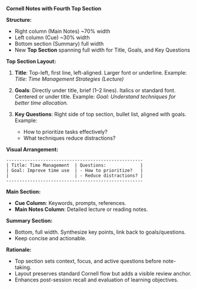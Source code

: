 **Cornell Notes with Fourth Top Section**

**Structure:**

* Right column (Main Notes) \~70% width
* Left column (Cue) \~30% width
* Bottom section (Summary) full width
* New **Top Section** spanning full width for Title, Goals, and Key Questions

**Top Section Layout:**

1. **Title**: Top-left, first line, left-aligned. Larger font or underline.
   Example: *Title: Time Management Strategies (Lecture)*

2. **Goals**: Directly under title, brief (1–2 lines). Italics or standard font. Centered or under title.
   Example: *Goal: Understand techniques for better time allocation.*

3. **Key Questions**: Right side of top section, bullet list, aligned with goals.
   Example:

   * How to prioritize tasks effectively?
   * What techniques reduce distractions?

**Visual Arrangement:**

```
----------------------------------------------------
| Title: Time Management  | Questions:             |
| Goal: Improve time use  | - How to prioritize?   |
|                         | - Reduce distractions? |
----------------------------------------------------
```

**Main Section:**

* **Cue Column**: Keywords, prompts, references.
* **Main Notes Column**: Detailed lecture or reading notes.

**Summary Section:**

* Bottom, full width. Synthesize key points, link back to goals/questions.
* Keep concise and actionable.

**Rationale:**

* Top section sets context, focus, and active questions before note-taking.
* Layout preserves standard Cornell flow but adds a visible review anchor.
* Enhances post-session recall and evaluation of learning objectives.

